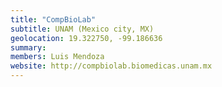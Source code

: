 ```yaml
---
title: "CompBioLab"
subtitle: UNAM (Mexico city, MX)
geolocation: 19.322750, -99.186636
summary: 
members: Luis Mendoza
website: http://compbiolab.biomedicas.unam.mx
---
```




